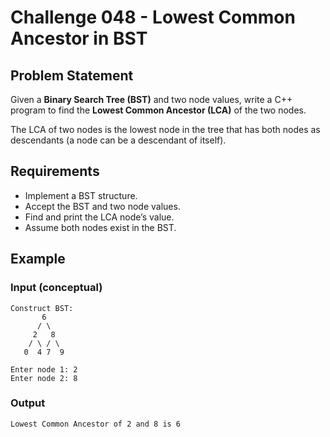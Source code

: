 # Challenge 048 - Lowest Common Ancestor in BST

## Problem Statement

Given a **Binary Search Tree (BST)** and two node values, write a C++ program to find the **Lowest Common Ancestor (LCA)** of the two nodes.

The LCA of two nodes is the lowest node in the tree that has both nodes as descendants (a node can be a descendant of itself).

## Requirements

- Implement a BST structure.
- Accept the BST and two node values.
- Find and print the LCA node’s value.
- Assume both nodes exist in the BST.

## Example

### Input (conceptual)
```
Construct BST:
       6
      / \
     2   8
    / \ / \
   0  4 7  9

Enter node 1: 2  
Enter node 2: 8
```
### Output
```
Lowest Common Ancestor of 2 and 8 is 6
```